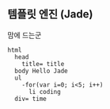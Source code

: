 ## 템플릿 엔진 (Jade)

맘에 드는군

```
html
  head
    title= title
  body Hello Jade
  ul
    -for(var i=0; i<5; i++)
      li coding
  div= time
```
